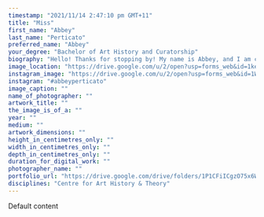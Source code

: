 ```yaml
---
timestamp: "2021/11/14 2:47:10 pm GMT+11"
title: "Miss"
first_name: "Abbey"
last_name: "Perticato"
preferred_name: "Abbey"
your_degree: "Bachelor of Art History and Curatorship"
biography: "Hello! Thanks for stopping by! My name is Abbey, and I am currently graduating in Art History and Curatorship this year. What interests me about art history is that the discipline is always evolving through new theories, research, and curatorial interventions. My research interests include examining recent theories that are emerging within contemporary Australian art. I am also interested in exploring the impact that hybrid art practice has in transforming the digital age. I have volunteered at the Drill Hall Gallery, the ANU Archives and other organisations around Canberra throughout my degree."
image_location: "https://drive.google.com/u/2/open?usp=forms_web&id=1kec0FMXxXp7Rvyo2MFX_I3DIfTBss_8K"
instagram_image: "https://drive.google.com/u/2/open?usp=forms_web&id=1W6lL0xN9Kndo2yQFdEEIaKm-OGSZHLDj"
instagram: "#abbeyperticato"
image_caption: ""
name_of_photographer: ""
artwork_title: ""
the_image_is_of_a: ""
year: ""
medium: ""
artwork_dimensions: ""
height_in_centimetres_only: ""
width_in_centimetres_only: ""
depth_in_centimetres_only: ""
duration_for_digital_work: ""
photographer_name: ""
portfolio_url: "https://drive.google.com/drive/folders/1P1CFiICgzO75x6WeXPPZgvT2BPih5yCI"
disciplines: "Centre for Art History & Theory"
---
```


Default content
